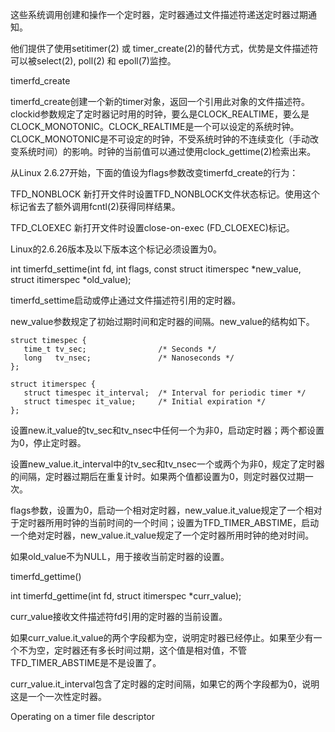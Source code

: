 这些系统调用创建和操作一个定时器，定时器通过文件描述符递送定时器过期通知。

他们提供了使用setitimer(2) 或 timer_create(2)的替代方式，优势是文件描述符可以被select(2), poll(2) 和 epoll(7)监控。

timerfd_create

timerfd_create创建一个新的timer对象，返回一个引用此对象的文件描述符。clockid参数规定了定时器记时用的时钟，要么是CLOCK_REALTIME，要么是CLOCK_MONOTONIC。CLOCK_REALTIME是一个可以设定的系统时钟。CLOCK_MONOTONIC是不可设定的时钟，不受系统时钟的不连续变化（手动改变系统时间）的影响。时钟的当前值可以通过使用clock_gettime(2)检索出来。

从Linux 2.6.27开始，下面的值设为flags参数改变timerfd_create的行为：

TFD_NONBLOCK 新打开文件时设置TFD_NONBLOCK文件状态标记。使用这个标记省去了额外调用fcntl(2)获得同样结果。

TFD_CLOEXEC 新打开文件时设置close-on-exec (FD_CLOEXEC)标记。

Linux的2.6.26版本及以下版本这个标记必须设置为0。

int timerfd_settime(int fd, int flags,
                           const struct itimerspec *new_value,
                           struct itimerspec *old_value);

timerfd_settime启动或停止通过文件描述符引用的定时器。

new_value参数规定了初始过期时间和定时器的间隔。new_value的结构如下。

```
struct timespec {
   time_t tv_sec;                /* Seconds */
   long   tv_nsec;               /* Nanoseconds */
};

struct itimerspec {
   struct timespec it_interval;  /* Interval for periodic timer */
   struct timespec it_value;     /* Initial expiration */
};
```

设置new.it_value的tv_sec和tv_nsec中任何一个为非0，启动定时器；两个都设置为0，停止定时器。

设置new_value.it_interval中的tv_sec和tv_nsec一个或两个为非0，规定了定时器的间隔，定时器过期后在重复计时。如果两个值都设置为0，则定时器仅过期一次。

flags参数，设置为0，启动一个相对定时器，new_value.it_value规定了一个相对于定时器所用时钟的当前时间的一个时间；设置为TFD_TIMER_ABSTIME，启动一个绝对定时器，new_value.it_value规定了一个定时器所用时钟的绝对时间。

如果old_value不为NULL，用于接收当前定时器的设置。

timerfd_gettime()

int timerfd_gettime(int fd, struct itimerspec *curr_value);

curr_value接收文件描述符fd引用的定时器的当前设置。

如果curr_value.it_value的两个字段都为空，说明定时器已经停止。如果至少有一个不为空，定时器还有多长时间过期，这个值是相对值，不管TFD_TIMER_ABSTIME是不是设置了。

curr_value.it_interval包含了定时器的定时间隔，如果它的两个字段都为0，说明这是一个一次性定时器。

Operating on a timer file descriptor

